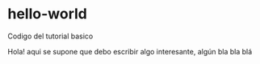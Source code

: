 # hello-world
Codigo del tutorial basico

Hola! aqui se supone que debo escribir algo interesante, algún bla bla blá
